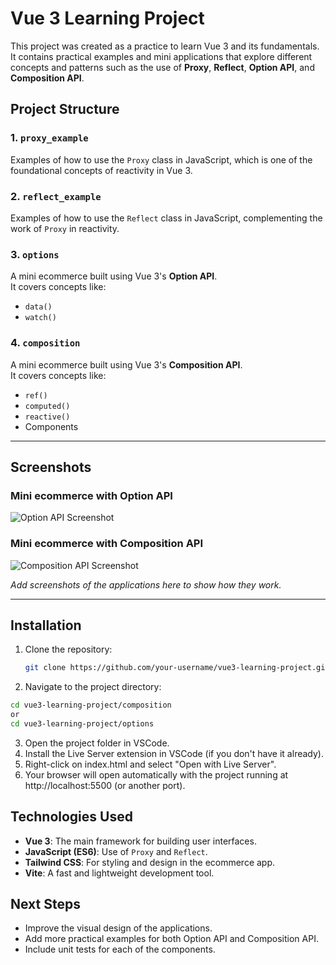 # Vue 3 Learning Project

This project was created as a practice to learn Vue 3 and its fundamentals. It contains practical examples and mini applications that explore different concepts and patterns such as the use of **Proxy**, **Reflect**, **Option API**, and **Composition API**.

## Project Structure

### 1. `proxy_example`
Examples of how to use the `Proxy` class in JavaScript, which is one of the foundational concepts of reactivity in Vue 3.

### 2. `reflect_example`
Examples of how to use the `Reflect` class in JavaScript, complementing the work of `Proxy` in reactivity.

### 3. `options`
A mini ecommerce built using Vue 3's **Option API**.  
It covers concepts like:
- `data()`
- `watch()`

### 4. `composition`
A mini ecommerce built using Vue 3's **Composition API**.  
It covers concepts like:
- `ref()`
- `computed()`
- `reactive()`
- Components

---

## Screenshots

### Mini ecommerce with Option API
![Option API Screenshot](https://images.edgardoponce.com/vue3-practice/option_api.png)

### Mini ecommerce with Composition API
![Composition API Screenshot](https://images.edgardoponce.com/vue3-practice/composition_api.png)

_Add screenshots of the applications here to show how they work._

---

## Installation

1. Clone the repository:
   ```bash
   git clone https://github.com/your-username/vue3-learning-project.git
    ```
2. Navigate to the project directory:
```bash
cd vue3-learning-project/composition
or
cd vue3-learning-project/options
```
3. Open the project folder in VSCode.
4. Install the Live Server extension in VSCode (if you don't have it already).
5. Right-click on index.html and select "Open with Live Server".
6. Your browser will open automatically with the project running at http://localhost:5500 (or another port).


## Technologies Used

- **Vue 3**: The main framework for building user interfaces.
- **JavaScript (ES6)**: Use of `Proxy` and `Reflect`.
- **Tailwind CSS**: For styling and design in the ecommerce app.
- **Vite**: A fast and lightweight development tool.

## Next Steps

- Improve the visual design of the applications.
- Add more practical examples for both Option API and Composition API.
- Include unit tests for each of the components.